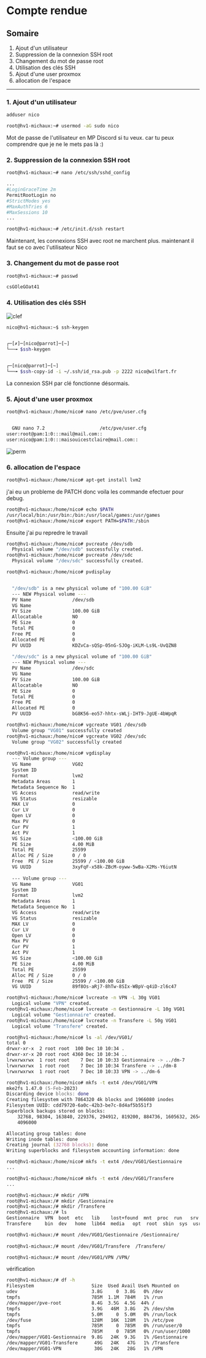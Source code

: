 # Compte rendue

## Somaire
1. Ajout d'un utilisateur
2. Suppression de la connexion SSH root
3. Changement du mot de passe root
4. Utilisation des clés SSH
5. Ajout d'une user proxmox
6. allocation de l'espace
---
### 1. Ajout d'un utilisateur


```zsh
adduser nico

root@hv1-michaux:~# usermod -aG sudo nico

```

Mot de passe de l'utilisateur en MP Discord si tu veux. car tu peux comprendre que je ne le mets pas là :)

### 2. Suppression de la connexion SSH root

```zsh
root@hv1-michaux:~# nano /etc/ssh/sshd_config

...
#LoginGraceTime 2m
PermitRootLogin no
#StrictModes yes
#MaxAuthTries 6
#MaxSessions 10
...

root@hv1-michaux:~# /etc/init.d/ssh restart
```

Maintenant, les connexions SSH avec root ne marchent plus. maintenant il faut se co avec l'utilisateur Nico

### 3. Changement du mot de passe root

```zsh
root@hv1-michaux:~# passwd

csGOleGOat41

```

### 4. Utilisation des clés SSH


![clef](https://media.tenor.com/3r0eT--shu0AAAAM/ewan-mewing.gif)
```zsh
nico@hv1-michaux:~$ ssh-keygen


┌─[✗]─[nico@parrot]─[~]
└──╼ $ssh-keygen


┌─[nico@parrot]─[~]
└──╼ $ssh-copy-id -i ~/.ssh/id_rsa.pub -p 2222 nico@wilfart.fr

```

La connexion SSH par clé fonctionne désormais.

### 5. Ajout d'une user proxmox

```zsh
root@hv1-michaux:/home/nico# nano /etc/pve/user.cfg 


  GNU nano 7.2                    /etc/pve/user.cfg                             
user:root@pam:1:0:::mail@mail.com::
user:nico@pam:1:0:::maisouicestclaire@mail.com::

```
  
![perm](/image/image.png)


### 6. allocation de l'espace





```zsh
root@hv1-michaux:/home/nico# apt-get install lvm2

```

j'ai eu un probleme de PATCH donc voila les commande efectuer pour debug.  

```zsh
root@hv1-michaux:/home/nico# echo $PATH
/usr/local/bin:/usr/bin:/bin:/usr/local/games:/usr/games
root@hv1-michaux:/home/nico# export PATH=$PATH:/sbin
```

Ensuite j'ai pu repredre le travail

```zsh
root@hv1-michaux:/home/nico# pvcreate /dev/sdb
  Physical volume "/dev/sdb" successfully created.
root@hv1-michaux:/home/nico# pvcreate /dev/sdc
  Physical volume "/dev/sdc" successfully created.
```

```zsh
root@hv1-michaux:/home/nico# pvdisplay


  "/dev/sdb" is a new physical volume of "100.00 GiB"
  --- NEW Physical volume ---
  PV Name               /dev/sdb
  VG Name               
  PV Size               100.00 GiB
  Allocatable           NO
  PE Size               0   
  Total PE              0
  Free PE               0
  Allocated PE          0
  PV UUID               KDZvCa-sQSp-05nG-SJOg-iKLM-Ls9L-UvQZN8
   
  "/dev/sdc" is a new physical volume of "100.00 GiB"
  --- NEW Physical volume ---
  PV Name               /dev/sdc
  VG Name               
  PV Size               100.00 GiB
  Allocatable           NO
  PE Size               0   
  Total PE              0
  Free PE               0
  Allocated PE          0
  PV UUID               bG8K56-eo57-hhtx-sWLj-IHT9-JgUE-4bWpqR

```

```zsh
root@hv1-michaux:/home/nico# vgcreate VG01 /dev/sdb
  Volume group "VG01" successfully created
root@hv1-michaux:/home/nico# vgcreate VG02 /dev/sdc
  Volume group "VG02" successfully created

root@hv1-michaux:/home/nico# vgdisplay
  --- Volume group ---
  VG Name               VG02
  System ID             
  Format                lvm2
  Metadata Areas        1
  Metadata Sequence No  1
  VG Access             read/write
  VG Status             resizable
  MAX LV                0
  Cur LV                0
  Open LV               0
  Max PV                0
  Cur PV                1
  Act PV                1
  VG Size               <100.00 GiB
  PE Size               4.00 MiB
  Total PE              25599
  Alloc PE / Size       0 / 0   
  Free  PE / Size       25599 / <100.00 GiB
  VG UUID               3xyFqF-x58k-ZBcM-oyww-5wBa-X2Ms-Y6iutN
   
  --- Volume group ---
  VG Name               VG01
  System ID             
  Format                lvm2
  Metadata Areas        1
  Metadata Sequence No  1
  VG Access             read/write
  VG Status             resizable
  MAX LV                0
  Cur LV                0
  Open LV               0
  Max PV                0
  Cur PV                1
  Act PV                1
  VG Size               <100.00 GiB
  PE Size               4.00 MiB
  Total PE              25599
  Alloc PE / Size       0 / 0   
  Free  PE / Size       25599 / <100.00 GiB
  VG UUID               89f8Os-aRj7-8hTw-8SIx-WBpV-q4iD-zl6c47

```

```zsh
root@hv1-michaux:/home/nico# lvcreate -n VPN -L 30g VG01
  Logical volume "VPN" created.
root@hv1-michaux:/home/nico# lvcreate -n Gestionnaire -L 10g VG01
  Logical volume "Gestionnaire" created.
root@hv1-michaux:/home/nico# lvcreate -n Transfere -L 50g VG01
  Logical volume "Transfere" created.

root@hv1-michaux:/home/nico# ls -al /dev/VG01/
total 0
drwxr-xr-x  2 root root  100 Dec 10 10:34 .
drwxr-xr-x 20 root root 4360 Dec 10 10:34 ..
lrwxrwxrwx  1 root root    7 Dec 10 10:33 Gestionnaire -> ../dm-7
lrwxrwxrwx  1 root root    7 Dec 10 10:34 Transfere -> ../dm-8
lrwxrwxrwx  1 root root    7 Dec 10 10:33 VPN -> ../dm-6
```

```zsh
root@hv1-michaux:/home/nico# mkfs -t ext4 /dev/VG01/VPN
mke2fs 1.47.0 (5-Feb-2023)
Discarding device blocks: done                            
Creating filesystem with 7864320 4k blocks and 1966080 inodes
Filesystem UUID: cdd79720-6a0c-42b3-be7c-8d4af5b551f3
Superblock backups stored on blocks: 
	32768, 98304, 163840, 229376, 294912, 819200, 884736, 1605632, 2654208, 
	4096000

Allocating group tables: done                            
Writing inode tables: done                            
Creating journal (32768 blocks): done
Writing superblocks and filesystem accounting information: done 

root@hv1-michaux:/home/nico# mkfs -t ext4 /dev/VG01/Gestionnaire
...

root@hv1-michaux:/home/nico# mkfs -t ext4 /dev/VG01/Transfere 
...

```


```zsh
root@hv1-michaux:/# mkdir /VPN
root@hv1-michaux:/# mkdir /Gestionnaire
root@hv1-michaux:/# mkdir /Transfere
root@hv1-michaux:/# ls
Gestionnaire  VPN  boot  etc   lib    lost+found  mnt  proc  run   srv	tmp  var
Transfere     bin  dev	 home  lib64  media	  opt  root  sbin  sys	usr
```

```zsh
root@hv1-michaux:/# mount /dev/VG01/Gestionnaire /Gestionnaire/
     
root@hv1-michaux:/# mount /dev/VG01/Transfere  /Transfere/

root@hv1-michaux:/# mount /dev/VG01/VPN /VPN/
```

vérification

```zsh
root@hv1-michaux:/# df -h
Filesystem                     Size  Used Avail Use% Mounted on
udev                           3.8G     0  3.8G   0% /dev
tmpfs                          785M  1.1M  784M   1% /run
/dev/mapper/pve-root           8.4G  3.5G  4.5G  44% /
tmpfs                          3.9G   46M  3.8G   2% /dev/shm
tmpfs                          5.0M     0  5.0M   0% /run/lock
/dev/fuse                      128M   16K  128M   1% /etc/pve
tmpfs                          785M     0  785M   0% /run/user/0
tmpfs                          785M     0  785M   0% /run/user/1000
/dev/mapper/VG01-Gestionnaire  9.8G   24K  9.3G   1% /Gestionnaire
/dev/mapper/VG01-Transfere      49G   24K   47G   1% /Transfere
/dev/mapper/VG01-VPN            30G   24K   28G   1% /VPN
```